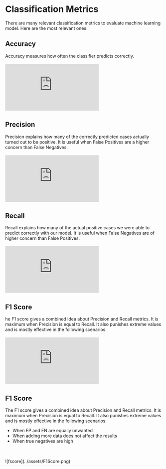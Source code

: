 # Classification Metrics

There are many relevant classification metrics to evaluate machine learning model.
Here are the most relevant ones:

## Accuracy
Accuracy measures how often the classifier predicts correctly.
<br>
<br>
![accuracy](https://latex.codecogs.com/gif.latex?%5Cbg_white%20Accuracy%20%3D%20%5Cfrac%7BTP%20&plus;%20TN%7D%7B%5Ctext%7BSample%20Size%7D%7D)

## Precision
Precision explains how many of the correctly predicted cases actually turned out to be positive. It is useful when False Positives are a higher concern than False Negatives.
<br>
<br>
![precision](https://latex.codecogs.com/gif.latex?%5Cbg_white%20Precision%20%3D%20%5Cfrac%7BTP%7D%7BTP%20&plus;%20FP%7D)

## Recall
Recall explains how many of the actual positive cases we were able to predict correctly with our model. It is useful when False Negatives are of higher concern than False Positives.
<br>
<br>
![recall](https://latex.codecogs.com/gif.latex?%5Cbg_white%20Recall%20%3D%20%5Cfrac%7BTP%7D%7BTP%20&plus;%20FN%7D)


## F1 Score
he F1 score gives a combined idea about Precision and Recall metrics. It is maximum when Precision is equal to Recall.
It also punishes extreme values and is mostly effective in the following scenarios:
<br>
<br>
![recall](https://latex.codecogs.com/gif.latex?%5Cbg_white%20F1%20%3D%202%20%5Ctimes%20%5Cfrac%7BP%20%5Ctimes%20R%20%7D%7BP%20&plus;%20R%7D)


## F1 Score
The F1 score gives a combined idea about Precision and Recall metrics. It is maximum when Precision is equal to Recall.
It also punishes extreme values and is mostly effective in the following scenarios:
* When FP and FN are equally unwanted
* When adding more data does not affect the results
* When true negatives are high
<br>
<br>
![fscore](../assets/F1Score.png)


